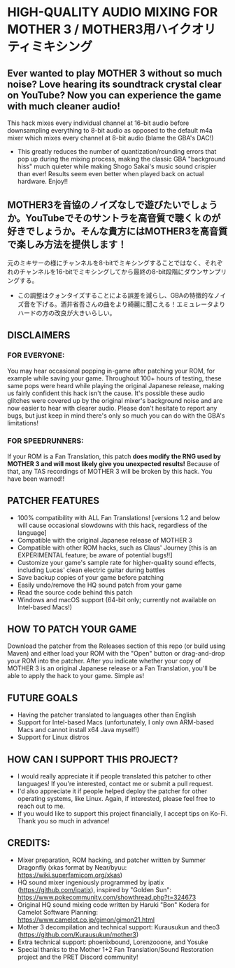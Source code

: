 # HIGH-QUALITY AUDIO MIXING FOR MOTHER 3 / MOTHER3用ハイクオリティミキシング
## Ever wanted to play MOTHER 3 without so much noise? Love hearing its soundtrack crystal clear on YouTube? Now you can experience the game with much cleaner audio!
This hack mixes every individual channel at 16-bit audio before downsampling everything to 8-bit audio as opposed to the default m4a mixer which mixes every channel at 8-bit audio (blame the GBA's DAC!)
- This greatly reduces the number of quantization/rounding errors that pop up during the mixing process, making the classic GBA "background hiss" much quieter while making Shogo Sakai's music sound crispier than ever! Results seem even better when played back on actual hardware. Enjoy!!

## MOTHER3を音協のノイズなしで遊びたいでしょうか。YouTubeでそのサントラを高音質で聴くｋのが好きでしょうか。そんな貴方にはMOTHER3を高音質で楽しみ方法を提供します！
元のミキサーの様にチャンネルを8-bitでミキシングすることではなく、それぞれのチャンネルを16-bitでミキシングしてから最終の8-bit段階にダウンサンプリングする。
- この調整はクォンタイズすることによる誤差を減らし、GBAの特徴的なノイズ音を下げる。酒井省吾さんの曲をより綺麗に聞こえる！エミュレータよりハードの方の改良が大きいらしい。

## DISCLAIMERS
### FOR EVERYONE:
You may hear occasional popping in-game after patching your ROM, for example while saving your game. Throughout 100+ hours of testing, these same pops were heard while playing the original Japanese release, making us fairly confident this hack isn't the cause. It's possible these audio glitches were covered up by the original mixer's background noise and are now easier to hear with clearer audio. Please don't hesitate to report any bugs, but just keep in mind there's only so much you can do with the GBA's limitations!
### FOR SPEEDRUNNERS:
If your ROM is a Fan Translation, this patch **does modify the RNG used by MOTHER 3 and will most likely give you unexpected results!**
Because of that, any TAS recordings of MOTHER 3 will be broken by this hack. You have been warned!!

## PATCHER FEATURES
- 100% compatibility with ALL Fan Translations! [versions 1.2 and below will cause occasional slowdowns with this hack, regardless of the language]
- Compatible with the original Japanese release of MOTHER 3
- Compatible with other ROM hacks, such as Claus' Journey [this is an EXPERIMENTAL feature; be aware of potential bugs!!]
- Customize your game's sample rate for higher-quality sound effects, including Lucas' clean electric guitar during battles
- Save backup copies of your game before patching
- Easily undo/remove the HQ sound patch from your game
- Read the source code behind this patch
- Windows and macOS support (64-bit only; currently not available on Intel-based Macs!)

## HOW TO PATCH YOUR GAME
Download the patcher from the Releases section of this repo (or build using Maven) and either load your ROM with the "Open" button or drag-and-drop your ROM into the patcher. After you indicate whether your copy of MOTHER 3 is an original Japanese release or a Fan Translation, you'll be able to apply the hack to your game. Simple as!

## FUTURE GOALS
- Having the patcher translated to languages other than English
- Support for Intel-based Macs (unfortunately, I only own ARM-based Macs and cannot install x64 Java myself!)
- Support for Linux distros

## HOW CAN I SUPPORT THIS PROJECT?
- I would really appreciate it if people translated this patcher to other languages! If you're interested, contact me or submit a pull request.
- I'd also appreciate it if people helped deploy the patcher for other operating systems, like Linux. Again, if interested, please feel free to reach out to me.
- If you would like to support this project financially, I accept tips on Ko-Fi. Thank you so much in advance!

## CREDITS:
- Mixer preparation, ROM hacking, and patcher written by Summer Dragonfly (xkas format by Near/byuu: https://wiki.superfamicom.org/xkas)
- HQ sound mixer ingeniously programmed by ipatix (https://github.com/ipatix), inspired by "Golden Sun": https://www.pokecommunity.com/showthread.php?t=324673
- Original HQ sound mixing code written by Haruki "Bon" Kodera for Camelot Software Planning: https://www.camelot.co.jp/gimon/gimon21.html
- Mother 3 decompilation and technical support: Kurausukun and theo3 (https://github.com/Kurausukun/mother3)
- Extra technical support: phoenixbound, Lorenzooone, and Yosuke
- Special thanks to the Mother 1+2 Fan Translation/Sound Restoration project and the PRET Discord community!
